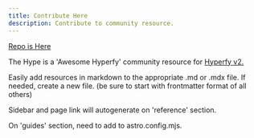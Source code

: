 ```yaml
---
title: Contribute Here
description: Contribute to community resource.
---
```


[Repo is Here](https://github.com/Innkeeping/theHype)

The Hype is a 'Awesome Hyperfy' community resource for [Hyperfy v2.](https://github.com/hyperfy-xyz/hyperfy)

Easily add resources in markdown to the appropriate .md or .mdx file.  If needed, create a new file.  (be sure to start with frontmatter format of all others)

Sidebar and page link will autogenerate on 'reference' section.

On 'guides' section, need to add to astro.config.mjs.